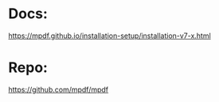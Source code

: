 # Docs:
https://mpdf.github.io/installation-setup/installation-v7-x.html

# Repo:
https://github.com/mpdf/mpdf